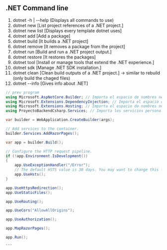 ## .NET Command line

1. dotnet -h | --help (Displays all commands to use)
2. dotnet new [List project references of a .NET project.]
3. dotnet new list [Displays every template dotnet uses]
4. dotnet add [Add a package]
5. dotnet build [It builds a .NET project]
6. dotnet remove [It removes a package from the project]
7. dotnet run [Build and run a .NET project output.]
8. dotnet restore [It restores the packages]
9. dotnet tool [Install or manage tools that extend the .NET experience.]
10. dotnet sdk [Manage .NET SDK installation.]
11. dotnet clean [Clean build outputs of a .NET project.] -> similar to rebuild (only build the chaged files)
12. dotnet --info [Gives info about .NET]


````c#
// prev program
using Microsoft.AspNetCore.Builder; // Importa el espacio de nombres necesario para construir y configurar la aplicación web.
using Microsoft.Extensions.DependencyInjection; // Importa el espacio de nombres necesario para configurar los servicios de la aplicación.
using Microsoft.Extensions.Hosting; // Importa el espacio de nombres necesario para trabajar con diferentes entornos (desarrollo, producción, etc.).
using ProyectoBackendCsharp.Services; // Importa los servicios personalizados que se utilizarán en la aplicación.

var builder = WebApplication.CreateBuilder(args);

// Add services to the container.
builder.Services.AddRazorPages();

var app = builder.Build();

// Configure the HTTP request pipeline.
if (!app.Environment.IsDevelopment())
{
    app.UseExceptionHandler("/Error");
    // The default HSTS value is 30 days. You may want to change this for production scenarios, see https://aka.ms/aspnetcore-hsts.
    app.UseHsts();
}

app.UseHttpsRedirection();
app.UseStaticFiles();

app.UseRouting();

app.UseCors("AllowAllOrigins"); 

app.UseAuthorization();

app.MapRazorPages();

app.Run();

```
